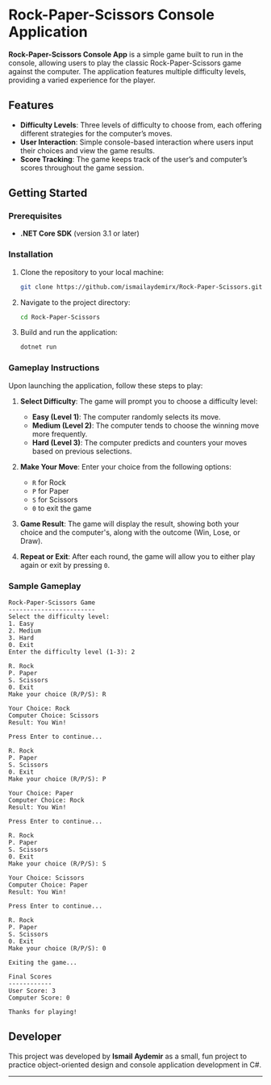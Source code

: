 # Rock-Paper-Scissors Console Application

**Rock-Paper-Scissors Console App** is a simple game built to run in the console, allowing users to play the classic Rock-Paper-Scissors game against the computer. The application features multiple difficulty levels, providing a varied experience for the player.

## Features

- **Difficulty Levels**: Three levels of difficulty to choose from, each offering different strategies for the computer’s moves.
- **User Interaction**: Simple console-based interaction where users input their choices and view the game results.
- **Score Tracking**: The game keeps track of the user’s and computer’s scores throughout the game session.

## Getting Started

### Prerequisites

- **.NET Core SDK** (version 3.1 or later)

### Installation

1. Clone the repository to your local machine:
   
   ```bash
   git clone https://github.com/ismailaydemirx/Rock-Paper-Scissors.git
   ```

2. Navigate to the project directory:

   ```bash
   cd Rock-Paper-Scissors
   ```

3. Build and run the application:

   ```bash
   dotnet run
   ```

### Gameplay Instructions

Upon launching the application, follow these steps to play:

1. **Select Difficulty**: The game will prompt you to choose a difficulty level:
   - **Easy (Level 1)**: The computer randomly selects its move.
   - **Medium (Level 2)**: The computer tends to choose the winning move more frequently.
   - **Hard (Level 3)**: The computer predicts and counters your moves based on previous selections.

2. **Make Your Move**: Enter your choice from the following options:
   - `R` for Rock
   - `P` for Paper
   - `S` for Scissors
   - `0` to exit the game

3. **Game Result**: The game will display the result, showing both your choice and the computer's, along with the outcome (Win, Lose, or Draw).
   
4. **Repeat or Exit**: After each round, the game will allow you to either play again or exit by pressing `0`.

### Sample Gameplay

```plaintext
Rock-Paper-Scissors Game
------------------------
Select the difficulty level:
1. Easy
2. Medium
3. Hard
0. Exit
Enter the difficulty level (1-3): 2

R. Rock
P. Paper
S. Scissors
0. Exit
Make your choice (R/P/S): R

Your Choice: Rock
Computer Choice: Scissors
Result: You Win!

Press Enter to continue...

R. Rock
P. Paper
S. Scissors
0. Exit
Make your choice (R/P/S): P

Your Choice: Paper
Computer Choice: Rock
Result: You Win!

Press Enter to continue...

R. Rock
P. Paper
S. Scissors
0. Exit
Make your choice (R/P/S): S

Your Choice: Scissors
Computer Choice: Paper
Result: You Win!

Press Enter to continue...

R. Rock
P. Paper
S. Scissors
0. Exit
Make your choice (R/P/S): 0

Exiting the game...

Final Scores
------------
User Score: 3
Computer Score: 0

Thanks for playing!
```

## Developer

This project was developed by **Ismail Aydemir** as a small, fun project to practice object-oriented design and console application development in C#.

---
